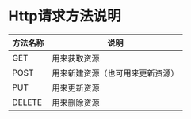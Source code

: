 # Http请求方法说明
| 方法名称 | 说明 |
| -- | -- |
| GET | 用来获取资源 |
| POST | 用来新建资源（也可用来更新资源） |
| PUT | 用来更新资源 |
| DELETE | 用来删除资源 |
